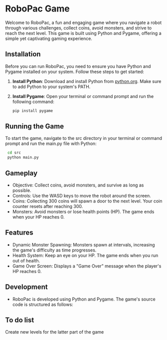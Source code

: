 # RoboPac Game

Welcome to RoboPac, a fun and engaging game where you navigate a robot through various challenges, collect coins, avoid monsters, and strive to reach the next level. This game is built using Python and Pygame, offering a simple yet captivating gaming experience.

## Installation

Before you can run RoboPac, you need to ensure you have Python and Pygame installed on your system. Follow these steps to get started:

1. **Install Python**: Download and install Python from [python.org](https://www.python.org/downloads/). Make sure to add Python to your system's PATH.

2. **Install Pygame**: Open your terminal or command prompt and run the following command:
   ```sh
   pip install pygame

## **Running the Game**

To start the game, navigate to the src directory in your terminal or command prompt and run the main.py file with Python:

```sh
 cd src
 python main.py
````

## Gameplay

- Objective: Collect coins, avoid monsters, and survive as long as possible.
- Controls: Use the WASD keys to move the robot around the screen.
- Coins: Collecting 300 coins will spawn a door to the next level. Your coin counter resets after reaching 300.
- Monsters: Avoid monsters or lose health points (HP). The game ends when your HP reaches 0.

## Features

- Dynamic Monster Spawning: Monsters spawn at intervals, increasing the game's difficulty as time progresses.
- Health System: Keep an eye on your HP. The game ends when you run out of health.
- Game Over Screen: Displays a "Game Over" message when the player's HP reaches 0.

## Development
- RoboPac is developed using Python and Pygame. The game's source code is structured as follows:

## To do list
Create new levels for the latter part of the game
